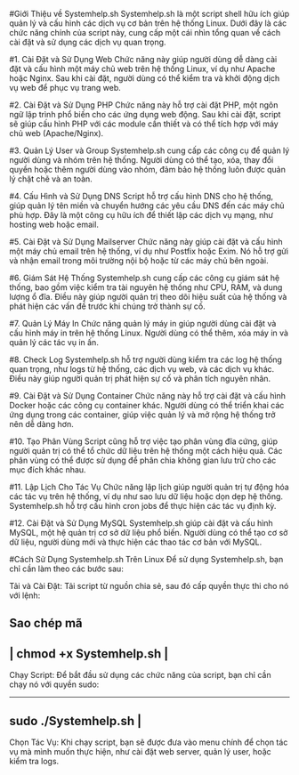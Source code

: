 #Giới Thiệu về Systemhelp.sh
Systemhelp.sh là một script shell hữu ích giúp quản lý và cấu hình các dịch vụ cơ bản trên hệ thống Linux. Dưới đây là các chức năng chính của script này, cung cấp một cái nhìn tổng quan về cách cài đặt và sử dụng các dịch vụ quan trọng.

#1. Cài Đặt và Sử Dụng Web
Chức năng này giúp người dùng dễ dàng cài đặt và cấu hình một máy chủ web trên hệ thống Linux, ví dụ như Apache hoặc Nginx. Sau khi cài đặt, người dùng có thể kiểm tra và khởi động dịch vụ web để phục vụ trang web.

#2. Cài Đặt và Sử Dụng PHP
Chức năng này hỗ trợ cài đặt PHP, một ngôn ngữ lập trình phổ biến cho các ứng dụng web động. Sau khi cài đặt, script sẽ giúp cấu hình PHP với các module cần thiết và có thể tích hợp với máy chủ web (Apache/Nginx).

#3. Quản Lý User và Group
Systemhelp.sh cung cấp các công cụ để quản lý người dùng và nhóm trên hệ thống. Người dùng có thể tạo, xóa, thay đổi quyền hoặc thêm người dùng vào nhóm, đảm bảo hệ thống luôn được quản lý chặt chẽ và an toàn.

#4. Cấu Hình và Sử Dụng DNS
Script hỗ trợ cấu hình DNS cho hệ thống, giúp quản lý tên miền và chuyển hướng các yêu cầu DNS đến các máy chủ phù hợp. Đây là một công cụ hữu ích để thiết lập các dịch vụ mạng, như hosting web hoặc email.

#5. Cài Đặt và Sử Dụng Mailserver
Chức năng này giúp cài đặt và cấu hình một máy chủ email trên hệ thống, ví dụ như Postfix hoặc Exim. Nó hỗ trợ gửi và nhận email trong môi trường nội bộ hoặc từ các máy chủ bên ngoài.

#6. Giám Sát Hệ Thống
Systemhelp.sh cung cấp các công cụ giám sát hệ thống, bao gồm việc kiểm tra tài nguyên hệ thống như CPU, RAM, và dung lượng ổ đĩa. Điều này giúp người quản trị theo dõi hiệu suất của hệ thống và phát hiện các vấn đề trước khi chúng trở thành sự cố.

#7. Quản Lý Máy In
Chức năng quản lý máy in giúp người dùng cài đặt và cấu hình máy in trên hệ thống Linux. Người dùng có thể thêm, xóa máy in và quản lý các tác vụ in ấn.

#8. Check Log
Systemhelp.sh hỗ trợ người dùng kiểm tra các log hệ thống quan trọng, như logs từ hệ thống, các dịch vụ web, và các dịch vụ khác. Điều này giúp người quản trị phát hiện sự cố và phân tích nguyên nhân.

#9. Cài Đặt và Sử Dụng Container
Chức năng này hỗ trợ cài đặt và cấu hình Docker hoặc các công cụ container khác. Người dùng có thể triển khai các ứng dụng trong các container, giúp việc quản lý và mở rộng hệ thống trở nên dễ dàng hơn.

#10. Tạo Phân Vùng
Script cũng hỗ trợ việc tạo phân vùng đĩa cứng, giúp người quản trị có thể tổ chức dữ liệu trên hệ thống một cách hiệu quả. Các phân vùng có thể được sử dụng để phân chia không gian lưu trữ cho các mục đích khác nhau.

#11. Lập Lịch Cho Tác Vụ
Chức năng lập lịch giúp người quản trị tự động hóa các tác vụ trên hệ thống, ví dụ như sao lưu dữ liệu hoặc dọn dẹp hệ thống. Systemhelp.sh hỗ trợ cấu hình cron jobs để thực hiện các tác vụ định kỳ.

#12. Cài Đặt và Sử Dụng MySQL
Systemhelp.sh giúp cài đặt và cấu hình MySQL, một hệ quản trị cơ sở dữ liệu phổ biến. Người dùng có thể tạo cơ sở dữ liệu, người dùng mới và thực hiện các thao tác cơ bản với MySQL.

#Cách Sử Dụng Systemhelp.sh Trên Linux
Để sử dụng Systemhelp.sh, bạn chỉ cần làm theo các bước sau:

Tải và Cài Đặt: Tải script từ nguồn chia sẻ, sau đó cấp quyền thực thi cho nó với lệnh:


Sao chép mã 
---------------------------
| chmod +x Systemhelp.sh  |
---------------------------
Chạy Script: Để bắt đầu sử dụng các chức năng của script, bạn chỉ cần chạy nó với quyền sudo:

----------------------
sudo ./Systemhelp.sh |
----------------------

Chọn Tác Vụ: Khi chạy script, bạn sẽ được đưa vào menu chính để chọn tác vụ mà mình muốn thực hiện, như cài đặt web server, quản lý user, hoặc kiểm tra logs.
